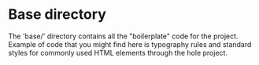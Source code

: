 # Base directory

The 'base/' directory contains all the "boilerplate" code for the project. Example of code that you might find here is typography rules and standard styles for commonly used HTML elements through the hole project.